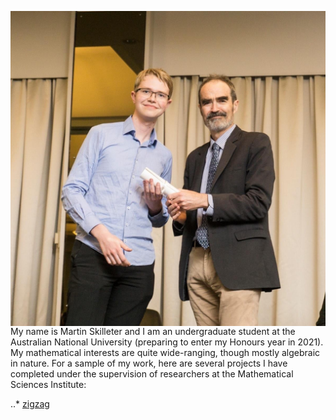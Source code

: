 <img src="WebsitePicture.png"
     alt="ANU 2019 Science Prizes, Awards and Scholarships Presentation Ceremony"
     style="float: left; margin-right: 10px;" />

My name is Martin Skilleter and I am an undergraduate student at the Australian National University (preparing to enter my Honours year in 2021). My mathematical interests are quite wide-ranging, though mostly algebraic in nature. For a sample of my work, here are several projects I have completed under the supervision of researchers at the Mathematical Sciences Institute:

..* [zigzag]

[zigzag]: https://github.com/MartinSkilleter/MartinSkilleter.github.io/blob/master/Applications%20of%20Persistent%20Homology.pdf

